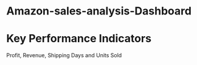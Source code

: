 # Amazon-sales-analysis-Dashboard
# Key Performance Indicators
 Profit,
Revenue,
Shipping Days and 
Units Sold




